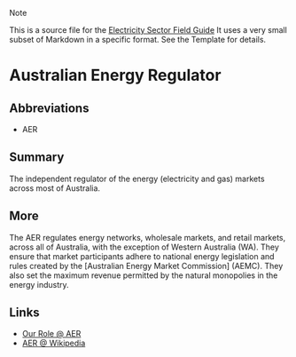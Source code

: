 > [!NOTE] 
> This is a source file for the [Electricity Sector Field Guide](https://grahamlea.github.io/Electricity-Sector-Field-Guide/)
> It uses a very small subset of Markdown in a specific format. See the Template for details.

# Australian Energy Regulator

## Abbreviations
- AER


## Summary

The independent regulator of the energy (electricity and gas) markets across most of Australia.


## More

The AER regulates energy networks, wholesale markets, and retail markets, across all of Australia, with the
exception of Western Australia (WA).
They ensure that market participants adhere to national energy legislation and rules created by the
[Australian Energy Market Commission] (AEMC).
They also set the maximum revenue permitted by the natural monopolies in the energy industry.


## Links
- [Our Role @ AER](https://www.aer.gov.au/about/aer/our-role#markets-we-oversee)
- [AER @ Wikipedia](https://en.wikipedia.org/wiki/Australian_Energy_Regulator)

